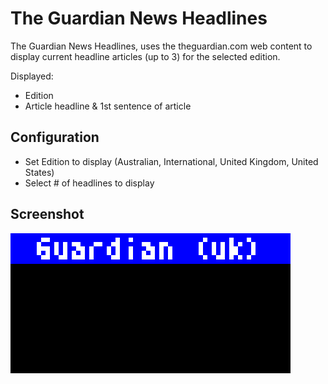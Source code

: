 # The Guardian News Headlines

The Guardian News Headlines, uses the theguardian.com web content to display current headline articles (up to 3) for the selected edition.

Displayed:

- Edition
- Article headline & 1st sentence of article

## Configuration
- Set Edition to display (Australian, International, United Kingdom, United States)
- Select # of headlines to display

## Screenshot

![](theguardiannews.gif)
